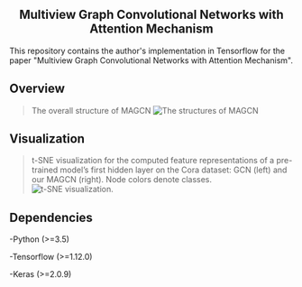 ## <center>Multiview Graph Convolutional Networks with Attention Mechanism</center>

This repository contains the author's implementation in Tensorflow for the paper "Multiview Graph Convolutional Networks with Attention Mechanism".


## Overview
>The overall structure of MAGCN
![The structures of MAGCN](https://github.com/ICML2020-submission/MAGCN/blob/master/images/MAGCN_structure.jpg)


## Visualization
>t-SNE visualization for the computed feature representations of a pre-trained model’s first hidden layer on the Cora dataset:
GCN (left) and our MAGCN (right). Node colors denote classes.
![t-SNE visualization.](https://github.com/ICML2020-submission/MAGCN/blob/master/images/visualization.jpg)

## Dependencies

-Python (>=3.5)

-Tensorflow (>=1.12.0)

-Keras (>=2.0.9)
